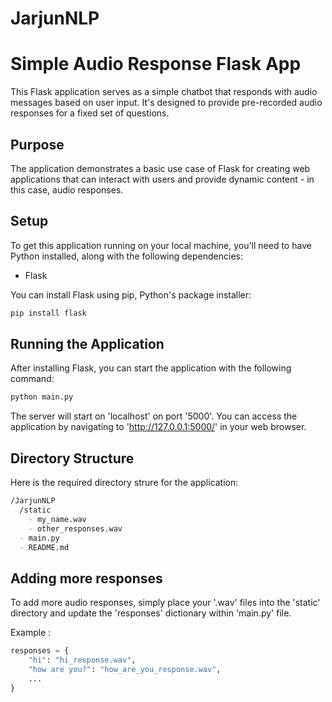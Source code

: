 # JarjunNLP

# Simple Audio Response Flask App

This Flask application serves as a simple chatbot that responds with audio messages based on user input. It's designed to provide pre-recorded audio responses for a fixed set of questions.

## Purpose

The application demonstrates a basic use case of Flask for creating web applications that can interact with users and provide dynamic content - in this case, audio responses.

## Setup

To get this application running on your local machine, you'll need to have Python installed, along with the following dependencies:

- Flask

You can install Flask using pip, Python's package installer:

```bash
pip install flask
```
## Running the Application
After installing Flask, you can start the application with the following command:

```bash
python main.py
```

The server will start on 'localhost' on port '5000'. You can access the application by navigating to 'http://127.0.0.1:5000/' in your web browser.

## Directory Structure 
Here is the required directory strure for the application:

```markdown
/JarjunNLP
  /static
    - my_name.wav
    - other_responses.wav
  - main.py
  - README.md
```

## Adding more responses
To add more audio responses, simply place your '.wav' files into the 'static' directory and update the 'responses' dictionary within 'main.py' file.

Example :

```python
responses = {
    "hi": "hi_response.wav",
    "how are you?": "how_are_you_response.wav",
    ...
}
```
